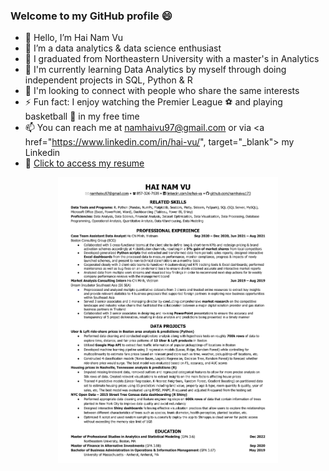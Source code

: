 ### Welcome to my GitHub profile 😄
- 👋 Hello, I’m Hai Nam Vu
- 👀 I’m a data analytics & data science enthusiast
- 🌱 I graduated from Northeastern University with a master's in Analytics 
- 📔 I'm currently learning Data Analytics by myself through doing independent projects in SQL, Python & R
- 💞️ I'm looking to connect with people who share the same interests
- ⚡ Fun fact: I enjoy watching the Premier League ⚽ and playing basketball 🏀 in my free time
- 📫 You can reach me at namhaivu97@gmail.com or via <a href="https://www.linkedin.com/in/hai-vu/", target="_blank"> my Linkedin </a>
- 📝 [Click to access my resume](https://github.com/namhaivu173/namhaivu173/blob/main/HAI%20NAM%20VU%20Resume.pdf)

<p align="center">
    <img src="https://raw.githubusercontent.com/namhaivu173/namhaivu173/main/HAI%20NAM%20VU%20Resume-1.png"
     alt="" title="Resume - Hai Nam Vu" width="70%" height="80%" 
     onclick="window.open('https://github.com/namhaivu173/namhaivu173/blob/main/HAI%20NAM%20VU%20Resume.pdf', '_blank');">
</p>


<!--
**namhaivu173/namhaivu173** is a ✨ _special_ ✨ repository because its `README.md` (this file) appears on your GitHub profile.
![Resume - Hai Nam Vu](https://raw.githubusercontent.com/namhaivu173/namhaivu173/main/HAI%20NAM%20VU%20Resume-1.png)
Here are some ideas to get you started:

- 🔭 I’m currently working on ...
- 🌱 I’m currently learning ...
- 👯 I’m looking to collaborate on ...
- 🤔 I’m looking for help with ...
- 💬 Ask me about ...
- 📫 How to reach me: ...
- 😄 Pronouns: ...
- ⚡ Fun fact: ...
-->

